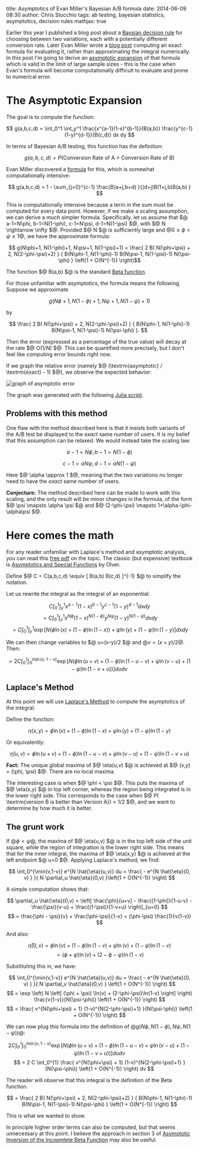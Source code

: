 title: Asymptotics of Evan Miller's Bayesian A/B formula
date: 2014-06-09 08:30
author: Chris Stucchio
tags: ab testing, bayesian statistics, asymptotics, decision rules
mathjax: true


Earlier this year I published a blog post about a [Baysian decision rule](http://www.bayesianwitch.com/blog/2014/bayesian_ab_test.html) for choosing between two variations, each with a potentially different conversion rate. Later Evan Miller wrote a [blog post](http://www.evanmiller.org/bayesian-ab-testing.html) computing an exact formula for evaluating it, rather than approximating the integral numerically. In this post I'm going to derive an [asymptotic expansion](http://en.wikipedia.org/wiki/Asymptotic_expansion) of that formula which is valid in the limit of large sample sizes - this is the case when Evan's formula will become computationally difficult to evaluate and prone to numerical error.

# The Asymptotic Expansion

The goal is to compute the function:

$$ g(a,b,c,d) = \int_0^1 \int_y^1 \frac{x^{a-1}(1-x)^{b-1}}{B(a,b)} \frac{y^{c-1}(1-y)^{d-1}}{B(c,d)} dx dy $$

In terms of Bayesian A/B testing, this function has the definition:

$$ g(a,b,c,d) = P( \textrm{Conversion Rate of A > Conversion Rate of B}) $$

Evan Miller discovered a [formula](http://www.evanmiller.org/bayesian-ab-testing.html) for this, which is somewhat computationally intensive:

$$ g(a,b,c,d) = 1 - \sum_{j=0}^{c-1} \frac{B(a+j,b+d) }{(d+j)B(1+j,b)B(a,b) } $$

This is computationally intensive because a term in the sum must be computed for every data point. However, if we make a scaling assumption, we can derive a much simpler formula. Specifically, let us assume that $@ a-1=N\phi, b-1=N(1-\phi), c-1=N\psi, d-1=N(1-\psi) $@, with $@ N \rightarrow \infty $@. Provided $@ N $@ is sufficiently large and $@ 0 \leq \phi < \psi \leq 1$@, we have the approximate formula:

$$ g(N\phi+1, N(1-\phi)+1, N\psi+1, N(1-\psi)+1) = \frac{ 2 B( N(\phi+\psi) + 2, N(2-\phi-\psi)+2) } { B(N\phi-1, N(1-\phi)-1) B(N\psi-1, N(1-\psi)-1) N(\psi-\phi) } \left(1 + O(N^{-1}) \right)$$

The function $@ B(a,b) $@ is the standard [Beta function](http://en.wikipedia.org/wiki/Beta_function).

For those unfamiliar with asymptotics, the formula means the following. Suppose we approximate

$$ g(N\phi+1, N(1-\phi)+1, N\psi+1, N(1-\psi)+1) $$

by

$$ \frac{ 2 B( N(\phi+\psi) + 2, N(2-\phi-\psi)+2) } { B(N\phi-1, N(1-\phi)-1) B(N\psi-1, N(1-\psi)-1) N(\psi-\phi) }. $$

Then the error (expressed as a percentage of the true value) will decay at the rate $@ O(1/N) $@. This can be quantified more precisely, but I don't feel like computing error bounds right now.

If we graph the relative error (namely $@ (\textrm{asymptotic} / \textrm{exact} - 1) $@), we observe the expected behavior:

![graph of asymptotic error](/blog_media/2014/bayesian_asymptotics/asymptotic_errors.png)

The graph was generated with the following [Julia script](https://gist.github.com/stucchio/1a0abf880eb332175c02).

## Problems with this method

One flaw with the method described here is that it insists both variants of the A/B test be displayed to the *exact* same number of users. It is my belief that this assumption can be relaxed. We would instead take the scaling law:

$$ a-1=N\phi, b-1=N(1-\phi) $$

$$ c-1=\alpha N\psi, d-1=\alpha N(1-\psi) $$

Here $@ \alpha \approx 1 $@, meaning that the two variations no longer need to have the *exact* same number of users.

**Conjecture:** The method described here can be made to work with this scaling, and the only result will be minor changes in the formula, of the form $@ \psi \mapsto \alpha \psi $@ and $@ (2-\phi-\psi) \mapsto 1+\alpha-\phi-\alpha\psi $@.

# Here comes the math

For any reader unfamiliar with Laplace's method and asymptotic analysis, you can read this [free pdf](http://www.pas.rochester.edu/~rajeev/phy493/AsymptoticMethods.pdf) on the topic. The classic (but expensive) textbook is [Asymptotics and Special Functions](http://www.amazon.com/gp/product/1568810695/ref=as_li_tl?ie=UTF8&camp=1789&creative=390957&creativeASIN=1568810695&linkCode=as2&tag=christuc-20&linkId=2PHYJMUHXP65N6M7) by Olver.

Define $@ C = C(a,b,c,d) \equiv [ B(a,b) B(c,d) ]^{-1} $@ to simplify the notation.

Let us rewrite the integral as the integral of an exponential:

$$ C \int_0^1 \int_y^1 x^{a-1}(1-x)^{b-1} y^{c-1}(1-y)^{d-1} dx dy  $$
$$ = C \int_0^1 \int_y^1 x^{N\phi}(1-x)^{N(1-\phi)} y^{N\psi}(1-y)^{N(1-\psi)} dx dy $$
$$ = C \int_0^1 \int_y^1 \exp \left[N \left(\phi \ln(x) + (1-\phi)\ln(1-x) \right) + \psi \ln(y) + (1-\psi) \ln (1-y) \right] dx dy $$

We can then change variables to $@ u=(x-y)/2 $@ and $@ v = (x+y)/2$@. Then:

$$ = 2 C \int_0^{1} \int_0^{\min(v,1-v)}  \exp \left[N \left(\phi \ln(u+v) + (1-\phi)\ln(1-u-v) + \psi \ln(v-u) + (1-\psi) \ln (1-v+u) \right) \right] du dv $$

## Laplace's Method

At this point we will use [Laplace's Method](http://en.wikipedia.org/wiki/Laplace's_method) to compute the asymptotics of the integral.

Define the function:

$$ \eta(x,y) = \phi \ln(x) + (1-\phi)\ln(1-x) + \psi \ln(y) + (1-\psi) \ln (1-y) $$

Or equivalently:

$$ \hat{\eta}(u,v) = \phi \ln(u+v) + (1-\phi)\ln(1-u-v) + \psi \ln(v-u) + (1-\psi) \ln (1-v+u) $$

**Fact:** The unique global maxima of $@ \eta(u,v) $@ is achieved at $@ (x,y) = (\phi, \psi) $@. There are no local maxima.

The interesting case is when $@ \phi < \psi $@. This puts the maxima of $@ \eta(x,y) $@ in top left corner, whereas the region being integrated is in the lower right side. This corresponds to the case when $@ P( \textrm{version B is better than Version A}) < 1/2 $@, and we want to determine by how much it is better.

## The grunt work

If $@ \phi < \psi$@, the maxima of $@ \eta(u,v) $@ is in the top left side of the unit square, while the region of integration is the lower right side. This means that for the inner integral, the maxima of $@ \eta(x,y) $@ is achieved at the left endpoint $@ u=0 $@. Applying Laplace's method, we find:

$$ \int_0^{\min(v,1-v)} e^{N \hat{\eta}(u,v)} du = \frac{ - e^{N \hat{\eta}(0, v) } }{ N \partial_u \hat{\eta}(0,v) }\left(1 + O(N^{-1}) \right) $$

A simple computation shows that:

$$ \partial_u \hat{\eta}(0,v) = \left[ \frac{\phi}{u+v} - \frac{(1-\phi)}{1-u-v} -  \frac{\psi}{v-u} + \frac{(1-\psi)}{1-v+u} \right]_{u=0} $$
$$ = \frac{\phi - \psi}{v} + \frac{\phi-\psi}{1-v} = (\phi-\psi) \frac{1}{v(1-v)} $$

And also:

$$ \hat{\eta}(0,v) = \phi \ln(v) + (1-\phi)\ln(1-v) + \psi \ln(v) + (1-\psi) \ln (1-v) $$
$$ = (\phi + \psi) \ln(v) + (2-\phi-\psi)\ln(1-v) $$

Substituting this in, we have:

$$ \int_0^{\min(v,1-v)} e^{N \hat{\eta}(u,v)} du = \frac{ - e^{N \hat{\eta}(0, v) } }{ N \partial_v \hat{\eta}(0,v) } \left(1 + O(N^{-1}) \right) $$
$$ = \exp \left( N \left[ (\phi + \psi) \ln(v) + (2-\phi-\psi)\ln(1-v) \right] \right) \frac{v(1-v)}{N(\psi-\phi)} \left(1 + O(N^{-1}) \right) $$
$$ = \frac{ v^{N(\phi+\psi) + 1} (1-v)^{N(2-\phi-\psi)+1} }{N(\psi-\phi)} \left(1 + O(N^{-1}) \right) $$

We can now plug this formula into the definition of $@ g( N\phi, N(1-\phi), N\psi, N(1-\psi))$@:

$$ 2 C \int_0^{1} \int_0^{\min(v,1-v)}  \exp \left[N \left(\phi \ln(u+v) + (1-\phi)\ln(1-u-v) + \psi \ln(v-u) + (1-\psi) \ln (1-v+u) \right) \right] du dv $$
$$ = 2 C \int_0^{1} \frac{ v^{N(\phi+\psi) + 1} (1-v)^{N(2-\phi-\psi)+1} }{N(\psi-\phi)} \left(1 + O(N^{-1}) \right) dv $$

The reader will observe that this integral is the definition of the Beta function.

$$ = \frac{ 2 B( N(\phi+\psi) + 2, N(2-\phi-\psi)+2) } { B(N\phi-1, N(1-\phi)-1) B(N\psi-1, N(1-\psi)-1) N(\psi-\phi) } \left(1 + O(N^{-1}) \right) $$

This is what we wanted to show.

In principle higher order terms can also be computed, but that seems unnecessary at this point. I believe the approach in section 3 of [Asymptotic Inversion of the Incopmlete Beta Function](http://oai.cwi.nl/oai/asset/2294/2294A.pdf) may also be useful.
